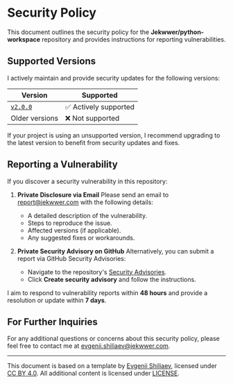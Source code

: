 # Security Policy

This document outlines the security policy for the **Jekwwer/python-workspace** repository and provides instructions for
reporting vulnerabilities.

## Supported Versions

I actively maintain and provide security updates for the following versions:

| Version            | Supported             |
| ------------------ | --------------------- |
| [`v2.0.0`][v2.0.0] | ✅ Actively supported |
| Older versions     | ❌ Not supported      |

If your project is using an unsupported version, I recommend upgrading to the latest version to benefit from security
updates and fixes.

## Reporting a Vulnerability

If you discover a security vulnerability in this repository:

1. **Private Disclosure via Email** Please send an email to [report@jekwwer.com][report@jekwwer.com] with the following
   details:

   - A detailed description of the vulnerability.
   - Steps to reproduce the issue.
   - Affected versions (if applicable).
   - Any suggested fixes or workarounds.

2. **Private Security Advisory on GitHub** Alternatively, you can submit a report via GitHub Security Advisories:
   - Navigate to the repository's [Security Advisories][security-advisories].
   - Click **Create security advisory** and follow the instructions.

I aim to respond to vulnerability reports within **48 hours** and provide a resolution or update within **7 days**.

## For Further Inquiries

For any additional questions or concerns about this security policy, please feel free to contact me at
[evgenii.shiliaev@jekwwer.com][evgenii.shiliaev@jekwwer.com].

---

This document is based on a template by [Evgenii Shiliaev][evgenii-shiliaev-github], licensed under [CC BY
4.0][jekwwer-markdown-docs-kit-license]. All additional content is licensed under [LICENSE][LICENSE].

[LICENSE]: LICENSE
[evgenii-shiliaev-github]: https://github.com/Jekwwer
[evgenii.shiliaev@jekwwer.com]: mailto:evgenii.shiliaev@jekwwer.com
[jekwwer-markdown-docs-kit-license]: https://github.com/Jekwwer/markdown-docs-kit/blob/main/LICENSE
[report@jekwwer.com]: mailto:report@jekwwer.com
[security-advisories]: https://github.com/Jekwwer/python-workspace/security/advisories
[v2.0.0]: https://github.com/Jekwwer/python-workspace/tree/v2.0.0
